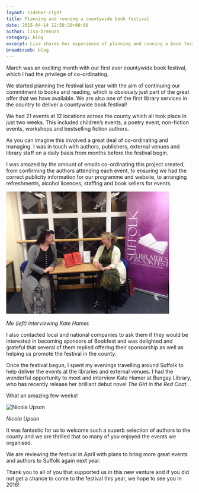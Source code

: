 ```yaml
---
layout: sidebar-right
title: Planning and running a countywide book festival
date: 2015-04-14 12:50:20+00:00
author: lisa-brennan
category: blog
excerpt: Lisa shares her experience of planning and running a book festival of 21 events across 12 locations in a large county.
breadcrumb: blog
---
```

March was an exciting month with our first ever countywide book festival, which I had the privilege of co-ordinating.

We started planning the festival last year with the aim of continuing our commitment to books and reading, which is obviously just part of the great offer that we have available. We are also one of the first library services in the country to deliver a countywide book festival!

We had 21 events at 12 locations across the county which all took place in just two weeks. This included children’s events, a poetry event, non-fiction events, workshops and bestselling fiction authors.

As you can imagine this involved a great deal of co-ordinating and managing. I was in touch with authors, publishers, external venues and library staff on a daily basis from months before the festival begin.

I was amazed by the amount of emails co-ordinating this project created, from confirming the authors attending each event, to ensuring we had the correct publicity information for our programme and website, to arranging refreshments, alcohol licences, staffing and book sellers for events.

![Lisa Brennan and Kate Hamer](/images/article/lisa-brennan-interviewing-kate-hamer.jpg)

*Me (left) interviewing Kate Hamer.*

I also contacted local and national companies to ask them if they would be interested in becoming sponsors of Bookfest and was delighted and grateful that several of them replied offering their sponsorship as well as helping us promote the festival in the county.

Once the festival begun, I spent my evenings travelling around Suffolk to help deliver the events at the libraries and external venues. I had the wonderful opportunity to meet and interview Kate Hamer at Bungay Library, who has recently release her brilliant debut novel <cite>The Girl in the Red Coat</cite>.

What an amazing few weeks!

![Nicola Upson](/images/article/nicola-upson-standing-next-to-bookfest-2015-banner)

*Nicola Upson*

It was fantastic for us to welcome such a superb selection of authors to the county and we are thrilled that so many of you enjoyed the events we organised.

We are reviewing the festival in April with plans to bring more great events and authors to Suffolk again next year.

Thank you to all of you that supported us in this new venture and if you did not get a chance to come to the festival this year, we hope to see you in 2016!
